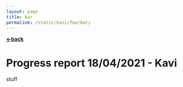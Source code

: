 ```yaml
---
layout: page
title: bar
permalink: /static/kavi/foo/bar/
---
```


[**<-back**](/static/kavi/foo)  
# Progress report 18/04/2021 - Kavi

stuff